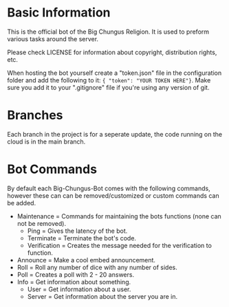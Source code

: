 # Basic Information
This is the official bot of the Big Chungus Religion. It is used to preform various tasks around the server.

Please check LICENSE for information about copyright, distribution rights, etc.

When hosting the bot yourself create a "token.json" file in the configuration folder and add the following to it:
`{ "token": "YOUR TOKEN HERE"}`. Make sure you add it to your ".gitignore" file if you're using any version of git.

# Branches
Each branch in the project is for a seperate update, the code running on the cloud is in the main branch.

# Bot Commands
By default each Big-Chungus-Bot comes with the following commands, however these can can be removed/customized or custom commands can be added.


- Maintenance = Commands for maintaining the bots functions (none can not be removed).
    - Ping = Gives the latency of the bot.
    - Terminate = Terminate the bot's code.
    - Verification = Creates the message needed for the verification to function.
- Announce = Make a cool embed announcement.
- Roll = Roll any number of dice with any number of sides.
- Poll = Creates a poll with 2 - 20 answers.
- Info = Get information about something.
    - User = Get information about a user.
    - Server = Get information about the server you are in.
